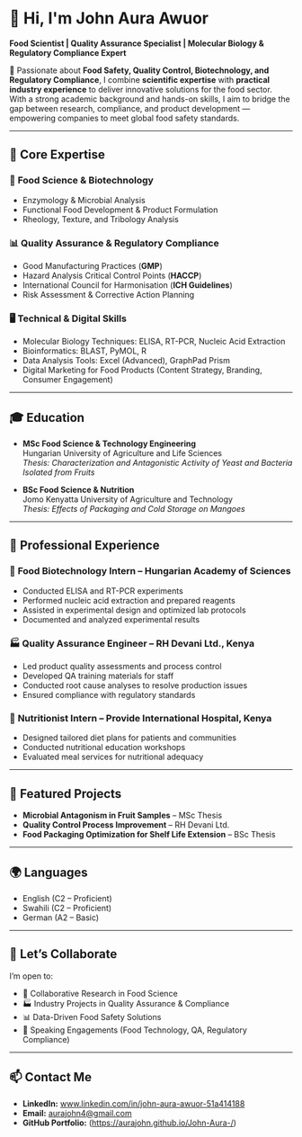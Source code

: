 # 👋 Hi, I'm **John Aura Awuor**  
**Food Scientist | Quality Assurance Specialist | Molecular Biology & Regulatory Compliance Expert**

🌱 Passionate about **Food Safety, Quality Control, Biotechnology, and Regulatory Compliance**, I combine **scientific expertise** with **practical industry experience** to deliver innovative solutions for the food sector.  
With a strong academic background and hands-on skills, I aim to bridge the gap between research, compliance, and product development — empowering companies to meet global food safety standards.

---

## 🧪 **Core Expertise**

### 🔬 **Food Science & Biotechnology**
- Enzymology & Microbial Analysis  
- Functional Food Development & Product Formulation  
- Rheology, Texture, and Tribology Analysis  

### 📊 **Quality Assurance & Regulatory Compliance**
- Good Manufacturing Practices (**GMP**)  
- Hazard Analysis Critical Control Points (**HACCP**)  
- International Council for Harmonisation (**ICH Guidelines**)  
- Risk Assessment & Corrective Action Planning  

### 🖥 **Technical & Digital Skills**
- Molecular Biology Techniques: ELISA, RT-PCR, Nucleic Acid Extraction  
- Bioinformatics: BLAST, PyMOL, R  
- Data Analysis Tools: Excel (Advanced), GraphPad Prism  
- Digital Marketing for Food Products (Content Strategy, Branding, Consumer Engagement)  

---

## 🎓 **Education**
- **MSc Food Science & Technology Engineering**  
Hungarian University of Agriculture and Life Sciences  
*Thesis:* *Characterization and Antagonistic Activity of Yeast and Bacteria Isolated from Fruits*

- **BSc Food Science & Nutrition**  
Jomo Kenyatta University of Agriculture and Technology  
*Thesis:* *Effects of Packaging and Cold Storage on Mangoes*

---

## 💼 **Professional Experience**

### 🔬 **Food Biotechnology Intern** – Hungarian Academy of Sciences  
- Conducted ELISA and RT-PCR experiments  
- Performed nucleic acid extraction and prepared reagents  
- Assisted in experimental design and optimized lab protocols  
- Documented and analyzed experimental results

### 🏭 **Quality Assurance Engineer** – RH Devani Ltd., Kenya  
- Led product quality assessments and process control  
- Developed QA training materials for staff  
- Conducted root cause analyses to resolve production issues  
- Ensured compliance with regulatory standards

### 🍏 **Nutritionist Intern** – Provide International Hospital, Kenya  
- Designed tailored diet plans for patients and communities  
- Conducted nutritional education workshops  
- Evaluated meal services for nutritional adequacy

---

## 📂 **Featured Projects**
- **Microbial Antagonism in Fruit Samples** – MSc Thesis  
- **Quality Control Process Improvement** – RH Devani Ltd.  
- **Food Packaging Optimization for Shelf Life Extension** – BSc Thesis  

---

## 🌍 **Languages**
- English (C2 – Proficient)  
- Swahili (C2 – Proficient)  
- German (A2 – Basic)

---

## 🤝 **Let’s Collaborate**
I’m open to:
- 🧪 Collaborative Research in Food Science  
- 🏭 Industry Projects in Quality Assurance & Compliance  
- 📊 Data-Driven Food Safety Solutions  
- 🎤 Speaking Engagements (Food Technology, QA, Regulatory Compliance)

---

## 📫 **Contact Me**
- **LinkedIn:** www.linkedin.com/in/john-aura-awuor-51a414188 
- **Email:** aurajohn4@gmail.com  
- **GitHub Portfolio:** (https://aurajohn.github.io/John-Aura-/)

